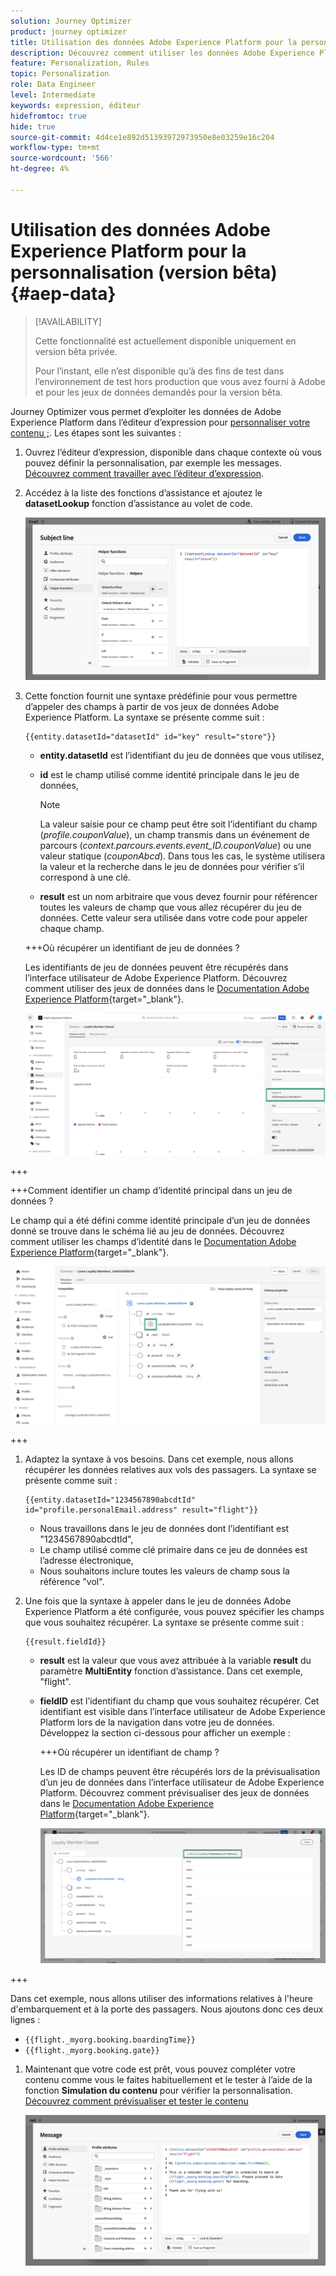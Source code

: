 ```yaml
---
solution: Journey Optimizer
product: journey optimizer
title: Utilisation des données Adobe Experience Platform pour la personnalisation (version bêta)
description: Découvrez comment utiliser les données Adobe Experience Platform pour la personnalisation.
feature: Personalization, Rules
topic: Personalization
role: Data Engineer
level: Intermediate
keywords: expression, éditeur
hidefromtoc: true
hide: true
source-git-commit: 4d4ce1e892d51393972973950e8e03259e16c204
workflow-type: tm+mt
source-wordcount: '566'
ht-degree: 4%

---
```


# Utilisation des données Adobe Experience Platform pour la personnalisation (version bêta) {#aep-data}

>[!AVAILABILITY]
>
>Cette fonctionnalité est actuellement disponible uniquement en version bêta privée.
>
>Pour l’instant, elle n’est disponible qu’à des fins de test dans l’environnement de test hors production que vous avez fourni à Adobe et pour les jeux de données demandés pour la version bêta.

Journey Optimizer vous permet d’exploiter les données de Adobe Experience Platform dans l’éditeur d’expression pour [personnaliser votre contenu ;](../personalization/personalize.md). Les étapes sont les suivantes :

1. Ouvrez l’éditeur d’expression, disponible dans chaque contexte où vous pouvez définir la personnalisation, par exemple les messages. [Découvrez comment travailler avec l’éditeur d’expression](../personalization/personalization-build-expressions.md).

1. Accédez à la liste des fonctions d’assistance et ajoutez le **datasetLookup** fonction d’assistance au volet de code.

   ![](assets/aep-data-helper.png)

1. Cette fonction fournit une syntaxe prédéfinie pour vous permettre d’appeler des champs à partir de vos jeux de données Adobe Experience Platform. La syntaxe se présente comme suit :

   ```
   {{entity.datasetId="datasetId" id="key" result="store"}}
   ```

   * **entity.datasetId** est l’identifiant du jeu de données que vous utilisez,
   * **id** est le champ utilisé comme identité principale dans le jeu de données,

     >[!NOTE]
     >
     >La valeur saisie pour ce champ peut être soit l’identifiant du champ (*profile.couponValue*), un champ transmis dans un événement de parcours (*context.parcours.events.event_ID.couponValue*) ou une valeur statique (*couponAbcd*). Dans tous les cas, le système utilisera la valeur et la recherche dans le jeu de données pour vérifier s’il correspond à une clé.

   * **result** est un nom arbitraire que vous devez fournir pour référencer toutes les valeurs de champ que vous allez récupérer du jeu de données. Cette valeur sera utilisée dans votre code pour appeler chaque champ.

   +++Où récupérer un identifiant de jeu de données ?

   Les identifiants de jeu de données peuvent être récupérés dans l’interface utilisateur de Adobe Experience Platform. Découvrez comment utiliser des jeux de données dans le [Documentation Adobe Experience Platform](https://experienceleague.adobe.com/en/docs/experience-platform/catalog/datasets/user-guide#view-datasets){target="_blank"}.

   ![](assets/aep-data-dataset.png)

+++

   +++Comment identifier un champ d’identité principal dans un jeu de données ?

   Le champ qui a été défini comme identité principale d’un jeu de données donné se trouve dans le schéma lié au jeu de données. Découvrez comment utiliser les champs d’identité dans le [Documentation Adobe Experience Platform](https://experienceleague.adobe.com/en/docs/experience-platform/xdm/ui/fields/identity){target="_blank"}.

   ![](assets/aep-data-identity.png)

+++

1. Adaptez la syntaxe à vos besoins. Dans cet exemple, nous allons récupérer les données relatives aux vols des passagers. La syntaxe se présente comme suit :

   ```
   {{entity.datasetId="1234567890abcdtId" id="profile.personalEmail.address" result="flight"}}
   ```

   * Nous travaillons dans le jeu de données dont l’identifiant est &quot;1234567890abcdtId&quot;,
   * Le champ utilisé comme clé primaire dans ce jeu de données est l’adresse électronique,
   * Nous souhaitons inclure toutes les valeurs de champ sous la référence &quot;vol&quot;.

1. Une fois que la syntaxe à appeler dans le jeu de données Adobe Experience Platform a été configurée, vous pouvez spécifier les champs que vous souhaitez récupérer. La syntaxe se présente comme suit :

   ```
   {{result.fieldId}}
   ```

   * **result** est la valeur que vous avez attribuée à la variable **result** du paramètre **MultiEntity** fonction d’assistance. Dans cet exemple, &quot;flight&quot;.
   * **fieldID** est l’identifiant du champ que vous souhaitez récupérer. Cet identifiant est visible dans l’interface utilisateur de Adobe Experience Platform lors de la navigation dans votre jeu de données. Développez la section ci-dessous pour afficher un exemple :

     +++Où récupérer un identifiant de champ ?

     Les ID de champs peuvent être récupérés lors de la prévisualisation d’un jeu de données dans l’interface utilisateur de Adobe Experience Platform. Découvrez comment prévisualiser des jeux de données dans le [Documentation Adobe Experience Platform](https://experienceleague.adobe.com/en/docs/experience-platform/catalog/datasets/user-guide#preview){target="_blank"}.

     ![](assets/aep-data-field.png)

+++

   Dans cet exemple, nous allons utiliser des informations relatives à l&#39;heure d&#39;embarquement et à la porte des passagers. Nous ajoutons donc ces deux lignes :

   * `{{flight._myorg.booking.boardingTime}}`
   * `{{flight._myorg.booking.gate}}`

1. Maintenant que votre code est prêt, vous pouvez compléter votre contenu comme vous le faites habituellement et le tester à l’aide de la fonction **Simulation du contenu** pour vérifier la personnalisation. [Découvrez comment prévisualiser et tester le contenu](../content-management/preview-test.md)


   ![](assets/aep-data-sample.png)
